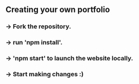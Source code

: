 ## Creating your own portfolio
### -> Fork the repository.
### -> run 'npm install'.
### -> 'npm start' to launch the website locally.
### -> Start making changes :)

